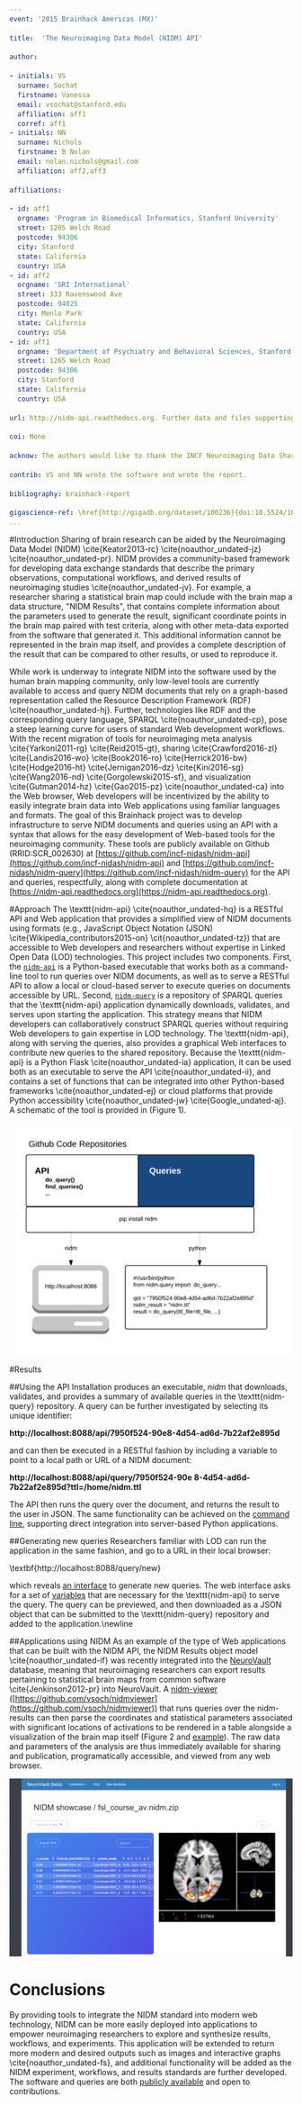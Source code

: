 ```yaml
---
event: '2015 Brainhack Americas (MX)'

title:  'The Neuroimaging Data Model (NIDM) API'

author:

- initials: VS
  surname: Sochat
  firstname: Vanessa
  email: vsochat@stanford.edu
  affiliation: aff1
  corref: aff1
- initials: NN
  surname: Nichols
  firstname: B Nolan
  email: nolan.nichols@gmail.com
  affiliation: aff2,aff3

affiliations: 

- id: aff1
  orgname: 'Program in Biomedical Informatics, Stanford University'
  street: 1265 Welch Road
  postcode: 94306
  city: Stanford
  state: California
  country: USA
- id: aff2
  orgname: 'SRI International'
  street: 333 Ravenswood Ave
  postcode: 94025
  city: Menlo Park
  state: California
  country: USA
- id: aff1
  orgname: 'Department of Psychiatry and Behavioral Sciences, Stanford University'
  street: 1265 Welch Road
  postcode: 94306
  city: Stanford
  state: California
  country: USA
  
url: http://nidm-api.readthedocs.org. Further data and files supporting this project are hosted in the *INCF NIDASH* repositories https://github.com/incf-nidash/nidm-api and https://github.com/incf-nidash/nidm-query.

coi: None

acknow: The authors would like to thank the INCF Neuroimaging Data Sharing Task Force, organizers and attendees of Brainhack MX, along with David Keator for helpful edits to the manuscript. VS is supported by a William R. Hewlett Stanford Graduate Fellowship and a National Science Foundation Fellowship. NN is supported by NIH NIAAA and OD (NCANDA Data Analysis Component, NIH 1 U01 AA021697; BD2K Supplement, NIH 1 U01 AA021697-04S1).

contrib: VS and NN wrote the software and wrote the report.
  
bibliography: brainhack-report

gigascience-ref: \href{http://gigadb.org/dataset/100236}{doi:10.5524/100236}
...
```


#Introduction
Sharing of brain research can be aided by the Neuroimaging Data Model (NIDM) \cite{Keator2013-rc} \cite{noauthor_undated-jz} \cite{noauthor_undated-pr}. NIDM provides a community-based framework for developing data exchange standards that describe the primary observations, computational workflows, and derived results of neuroimaging studies \cite{noauthor_undated-jv}. For example, a researcher sharing a statistical brain map could include with the brain map a data structure, "NIDM Results", that contains complete information about the parameters used to generate the result, significant coordinate points in the brain map paired with test criteria, along with other meta-data exported from the software that generated it. This additional information cannot be represented in the brain map itself, and provides a complete description of the result that can be compared to other results, or used to reproduce it. 

While work is underway to integrate NIDM into the software used by the human brain mapping community, only low-level tools are currently available to access and query NIDM documents that rely on a graph-based representation called the Resource Description Framework (RDF) \cite{noauthor_undated-hj}. Further, technologies like RDF and the corresponding query language, SPARQL \cite{noauthor_undated-cp}, pose a steep learning curve for users of standard Web development workflows. With the recent migration of tools for neuroimaging meta analysis \cite{Yarkoni2011-rg} \cite{Reid2015-gt}, sharing \cite{Crawford2016-zl} \cite{Landis2016-wo} \cite{Book2016-ro} \cite{Herrick2016-bw} \cite{Hodge2016-ht} \cite{Jernigan2016-dz} \cite{Kini2016-sg} \cite{Wang2016-nd} \cite{Gorgolewski2015-sf}, and visualization \cite{Gutman2014-hz} \cite{Gao2015-pz} \cite{noauthor_undated-ca} into the Web browser, Web developers will be incentivized by the ability to easily integrate brain data into Web applications using familiar languages and formats. The goal of this Brainhack project was to develop infrastructure to serve NIDM documents and queries using an API with a syntax that allows for the easy development of Web-based tools for the neuroimaging community. These tools are publicly available on Github (RRID:SCR\_002630) at [https://github.com/incf-nidash/nidm-api](https://github.com/incf-nidash/nidm-api) and [https://github.com/incf-nidash/nidm-query](https://github.com/incf-nidash/nidm-query) for the API and queries, respectfully, along with complete documentation at [https://nidm-api.readthedocs.org](https://nidm-api.readthedocs.org).

#Approach
The \texttt{nidm-api} \cite{noauthor_undated-hq} is a RESTful API and Web application that provides a simplified view of NIDM documents using formats (e.g., JavaScript Object Notation (JSON) \cite{Wikipedia_contributors2015-on} \cit{noauthor_undated-tz}) that are accessible to Web developers and researchers without expertise in Linked Open Data (LOD) technologies. This project includes two components. First, the [`nidm-api`](https://github.com/incf-nidash/nidm-api) is a Python-based executable that works both as a command-line tool to run queries over NIDM documents, as well as to serve a RESTful API to allow a local or cloud-based server to execute queries on documents accessible by URL. Second, [`nidm-query`](https://github.com/incf-nidash/nidm-query) is a repository of SPARQL queries that the \texttt{nidm-api} application dynamically downloads, validates, and serves upon starting the application. This strategy means that NIDM developers can collaboratively construct SPARQL queries without requiring Web developers to gain expertise in LOD technology. The \texttt{nidm-api}, along with serving the queries, also provides a graphical Web interfaces to contribute new queries to the shared repository. Because the \texttt{nidm-api} is a Python Flask \cite{noauthor_undated-ia} application, it can be used both as an executable to serve the API \cite{noauthor_undated-ii}, and contains a set of functions that can be integrated into other Python-based frameworks \cite{noauthor_undated-ej} or cloud platforms that provide Python accessibility \cite{noauthor_undated-jw} \cite{Google_undated-aj}. A schematic of the tool is provided in (Figure 1).

![Figure 1. The nidm-api (nidm) provides programmatic access to queries in the nidm-query repository, including RESTful access (left panel) and access from python applications (right panel).](img/figure1.png)

#Results

##Using the API
Installation produces an executable, *nidm* that downloads, validates, and provides a summary of available queries in the \texttt{nidm-query} repository. A query can be further investigated by selecting its unique identifier:

**http://localhost:8088/api/7950f524-90e8-4d54-ad6d-7b22af2e895d**

and can then be executed in a RESTful fashion by including a variable to point to a local path or URL of a NIDM document:

**http://localhost:8088/api/query/7950f524-90e 8-4d54-ad6d-7b22af2e895d?ttl=/home/nidm.ttl**

The API then runs the query over the document, and returns the result to the user in JSON. The same functionality can be achieved on the [command line](http://nidm-api.readthedocs.org/en/latest/getting-started.html#integration-into-python), supporting direct integration into server-based Python applications.

##Generating new queries
Researchers familiar with LOD can run the application in the same fashion, and go to a URL in their local browser:

\textbf{http://localhost:8088/query/new}

which reveals [an interface](http://nidm-api.readthedocs.org/en/latest/development.html#web-query-generator) to generate new queries. The web interface asks for a set of [variables](http://nidm-api.readthedocs.org/en/latest/development.html#fields) that are necessary for the \texttt{nidm-api} to serve the query. The query can be previewed, and then downloaded as a JSON object that can be submitted to the \texttt{nidm-query} repository and added to the application.\newline

##Applications using NIDM
As an example of the type of Web applications that can be built with the NIDM API, the NIDM Results object model \cite{noauthor_undated-if} was recently integrated into the [NeuroVault](http://www.neurovault.org) database, meaning that neuroimaging researchers can export results pertaining to statistical brain maps from common software \cite{Jenkinson2012-pr} into NeuroVault. A [nidm-viewer](https://github.com/vsoch/nidmviewer) ([https://github.com/vsoch/nidmviewer](https://github.com/vsoch/nidmviewer)) that runs queries over the nidm-results can then parse the coordinates and statistical parameters associated with significant locations of activations to be rendered in a table alongside a visualization of the brain map itself (Figure 2 and [example](http://neurovault.org/collections/877/fsl_course_av.nidm)). The raw data and parameters of the analysis are thus immediately available for sharing and publication, programatically accessible, and viewed from any web browser. 

![Figure 2. The nidm-viewer in the NeuroVault database queries NIDM Results objects to generate an interactive table and statistical brain map.](img/figure2.png)

# Conclusions

By providing tools to integrate the NIDM standard into modern web technology, NIDM can be more easily deployed into applications to empower neuroimaging researchers to explore and synthesize results, workflows, and experiments. This application will be extended to return more modern and desired outputs such as images and interactive graphs \cite{noauthor_undated-fs}, and additional functionality will be added as the NIDM experiment, workflows, and results standards are further developed. The software and queries are both [publicly available](https://github.com/incf-nidash) and open to contributions.
